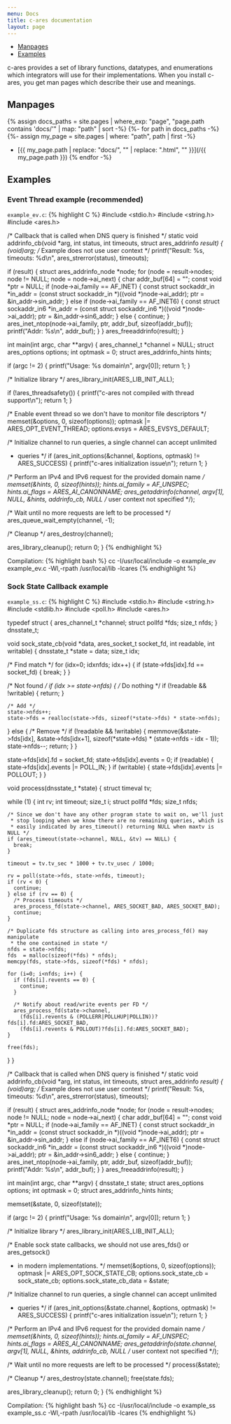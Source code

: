 ```yaml
---
menu: Docs
title: c-ares documentation
layout: page
---
```


- [Manpages](#manpages)
- [Examples](#examples)

c-ares provides a set of library functions, datatypes, and enumerations
which integrators will use for their implementations.  When you install c-ares,
you get man pages which describe their use and meanings.

## Manpages

{% assign docs_paths = site.pages | where_exp: "page", "page.path contains 'docs/'" | map: "path" | sort -%}
{%- for path in docs_paths -%}
	{%- assign my_page = site.pages | where: "path", path | first -%}
- [{{ my_page.path | replace: "docs/", "" | replace: ".html", "" }}](/{{ my_page.path }})
{% endfor -%}

## Examples

### Event Thread example (recommended)

`example_ev.c`:
{% highlight C %}
#include <stdio.h>
#include <string.h>
#include <ares.h>

/* Callback that is called when DNS query is finished */
static void addrinfo_cb(void *arg, int status, int timeouts,
                        struct ares_addrinfo *result)
{
  (void)arg; /* Example does not use user context */
  printf("Result: %s, timeouts: %d\n", ares_strerror(status), timeouts);

  if (result) {
    struct ares_addrinfo_node *node;
    for (node = result->nodes; node != NULL; node = node->ai_next) {
      char        addr_buf[64] = "";
      const void *ptr          = NULL;
      if (node->ai_family == AF_INET) {
        const struct sockaddr_in *in_addr =
          (const struct sockaddr_in *)((void *)node->ai_addr);
        ptr = &in_addr->sin_addr;
      } else if (node->ai_family == AF_INET6) {
        const struct sockaddr_in6 *in_addr =
          (const struct sockaddr_in6 *)((void *)node->ai_addr);
        ptr = &in_addr->sin6_addr;
      } else {
        continue;
      }
      ares_inet_ntop(node->ai_family, ptr, addr_buf, sizeof(addr_buf));
      printf("Addr: %s\n", addr_buf);
    }
  }
  ares_freeaddrinfo(result);
}

int main(int argc, char **argv)
{
  ares_channel_t            *channel = NULL;
  struct ares_options        options;
  int                        optmask = 0;
  struct ares_addrinfo_hints hints;

  if (argc != 2) {
    printf("Usage: %s domain\n", argv[0]);
    return 1;
  }

  /* Initialize library */
  ares_library_init(ARES_LIB_INIT_ALL);

  if (!ares_threadsafety()) {
    printf("c-ares not compiled with thread support\n");
    return 1;
  }

  /* Enable event thread so we don't have to monitor file descriptors */
  memset(&options, 0, sizeof(options));
  optmask      |= ARES_OPT_EVENT_THREAD;
  options.evsys = ARES_EVSYS_DEFAULT;

  /* Initialize channel to run queries, a single channel can accept unlimited
   * queries */
  if (ares_init_options(&channel, &options, optmask) != ARES_SUCCESS) {
    printf("c-ares initialization issue\n");
    return 1;
  }

  /* Perform an IPv4 and IPv6 request for the provided domain name */
  memset(&hints, 0, sizeof(hints));
  hints.ai_family = AF_UNSPEC;
  hints.ai_flags  = ARES_AI_CANONNAME;
  ares_getaddrinfo(channel, argv[1], NULL, &hints, addrinfo_cb,
                   NULL /* user context not specified */);

  /* Wait until no more requests are left to be processed */
  ares_queue_wait_empty(channel, -1);

  /* Cleanup */
  ares_destroy(channel);

  ares_library_cleanup();
  return 0;
}
{% endhighlight %}

Compilation:
{% highlight bash %}
cc -I/usr/local/include -o example_ev example_ev.c -Wl,-rpath /usr/local/lib -lcares
{% endhighlight %}

### Sock State Callback example

`example_ss.c`:
{% highlight C %}
#include <stdio.h>
#include <string.h>
#include <stdlib.h>
#include <poll.h>
#include <ares.h>

typedef struct {
  ares_channel_t *channel;
  struct pollfd  *fds;
  size_t          nfds;
} dnsstate_t;

void sock_state_cb(void *data, ares_socket_t socket_fd, int readable, int writable)
{
  dnsstate_t *state = data;
  size_t      idx;

  /* Find match */
  for (idx=0; idx<state->nfds; idx++) {
    if (state->fds[idx].fd == socket_fd) {
      break;
    }
  }

  /* Not found */
  if (idx >= state->nfds) {
    /* Do nothing */
    if (!readable && !writable) {
      return;
    }

    /* Add */
    state->nfds++;
    state->fds = realloc(state->fds, sizeof(*state->fds) * state->nfds);
  } else {
    /* Remove */
    if (!readable && !writable) {
      memmove(&state->fds[idx], &state->fds[idx+1],
        sizeof(*state->fds) * (state->nfds - idx - 1));
      state->nfds--;
      return;
    }
  }

  state->fds[idx].fd     = socket_fd;
  state->fds[idx].events = 0;
  if (readable) {
    state->fds[idx].events |= POLL_IN;
  }
  if (writable) {
    state->fds[idx].events |= POLLOUT;
  }
}

void process(dnsstate_t *state)
{
  struct timeval tv;

  while (1) {
    int            rv;
    int            timeout;
    size_t         i;
    struct pollfd *fds;
    size_t         nfds;

    /* Since we don't have any other program state to wait on, we'll just
     * stop looping when we know there are no remaining queries, which is
     * easily indicated by ares_timeout() returning NULL when maxtv is NULL */
    if (ares_timeout(state->channel, NULL, &tv) == NULL) {
      break;
    }

    timeout = tv.tv_sec * 1000 + tv.tv_usec / 1000;

    rv = poll(state->fds, state->nfds, timeout);
    if (rv < 0) {
      continue;
    } else if (rv == 0) {
      /* Process timeouts */
      ares_process_fd(state->channel, ARES_SOCKET_BAD, ARES_SOCKET_BAD);
      continue;
    }

    /* Duplicate fds structure as calling into ares_process_fd() may manipulate
     * the one contained in state */
    nfds = state->nfds;
    fds  = malloc(sizeof(*fds) * nfds);
    memcpy(fds, state->fds, sizeof(*fds) * nfds);

    for (i=0; i<nfds; i++) {
      if (fds[i].revents == 0) {
        continue;
      }

      /* Notify about read/write events per FD */
      ares_process_fd(state->channel,
        (fds[i].revents & (POLLERR|POLLHUP|POLLIN))?fds[i].fd:ARES_SOCKET_BAD,
        (fds[i].revents & POLLOUT)?fds[i].fd:ARES_SOCKET_BAD);
    }

    free(fds);
  }
}

/* Callback that is called when DNS query is finished */
static void addrinfo_cb(void *arg, int status, int timeouts,
                        struct ares_addrinfo *result)
{
  (void)arg; /* Example does not use user context */
  printf("Result: %s, timeouts: %d\n", ares_strerror(status), timeouts);

  if (result) {
    struct ares_addrinfo_node *node;
    for (node = result->nodes; node != NULL; node = node->ai_next) {
      char        addr_buf[64] = "";
      const void *ptr          = NULL;
      if (node->ai_family == AF_INET) {
        const struct sockaddr_in *in_addr =
          (const struct sockaddr_in *)((void *)node->ai_addr);
        ptr = &in_addr->sin_addr;
      } else if (node->ai_family == AF_INET6) {
        const struct sockaddr_in6 *in_addr =
          (const struct sockaddr_in6 *)((void *)node->ai_addr);
        ptr = &in_addr->sin6_addr;
      } else {
        continue;
      }
      ares_inet_ntop(node->ai_family, ptr, addr_buf, sizeof(addr_buf));
      printf("Addr: %s\n", addr_buf);
    }
  }
  ares_freeaddrinfo(result);
}

int main(int argc, char **argv)
{
  dnsstate_t                 state;
  struct ares_options        options;
  int                        optmask = 0;
  struct ares_addrinfo_hints hints;

  memset(&state, 0, sizeof(state));

  if (argc != 2) {
    printf("Usage: %s domain\n", argv[0]);
    return 1;
  }

  /* Initialize library */
  ares_library_init(ARES_LIB_INIT_ALL);

  /* Enable sock state callbacks, we should not use ares_fds() or ares_getsock()
   * in modern implementations. */
  memset(&options, 0, sizeof(options));
  optmask                   |= ARES_OPT_SOCK_STATE_CB;
  options.sock_state_cb      = sock_state_cb;
  options.sock_state_cb_data = &state;

  /* Initialize channel to run queries, a single channel can accept unlimited
   * queries */
  if (ares_init_options(&state.channel, &options, optmask) != ARES_SUCCESS) {
    printf("c-ares initialization issue\n");
    return 1;
  }

  /* Perform an IPv4 and IPv6 request for the provided domain name */
  memset(&hints, 0, sizeof(hints));
  hints.ai_family = AF_UNSPEC;
  hints.ai_flags  = ARES_AI_CANONNAME;
  ares_getaddrinfo(state.channel, argv[1], NULL, &hints, addrinfo_cb,
                   NULL /* user context not specified */);

  /* Wait until no more requests are left to be processed */
  process(&state);

  /* Cleanup */
  ares_destroy(state.channel);
  free(state.fds);

  ares_library_cleanup();
  return 0;
}
{% endhighlight %}

Compilation:
{% highlight bash %}
cc -I/usr/local/include -o example_ss example_ss.c -Wl,-rpath /usr/local/lib -lcares
{% endhighlight %}
